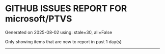 
# GITHUB ISSUES REPORT FOR microsoft/PTVS


Generated on 2025-08-02 using: stale=30, all=False


Only showing items that are new to report in past 1 day(s)


---




















